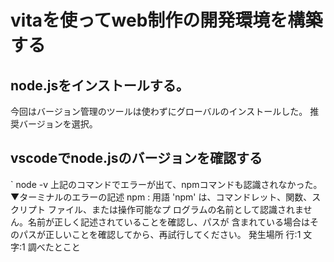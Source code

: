 # vitaを使ってweb制作の開発環境を構築する
## node.jsをインストールする。
今回はバージョン管理のツールは使わずにグローバルのインストールした。
推奨バージョンを選択。
## vscodeでnode.jsのバージョンを確認する
` node -v
上記のコマンドでエラーが出て、npmコマンドも認識されなかった。
▼ターミナルのエラーの記述
npm : 用語 'npm' は、コマンドレット、関数、スクリプト ファイル、または操作可能なプ
ログラムの名前として認識されません。名前が正しく記述されていることを確認し、パスが
含まれている場合はそのパスが正しいことを確認してから、再試行してください。
発生場所 行:1 文字:1
調べたとこと

